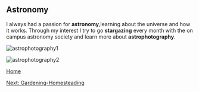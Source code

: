 ## Astronomy

I always had a passion for **astronomy**,learning about the universe and how it works.
Through my interest I try to go **stargazing** every month with the on campus astronomy society and learn more about **astrophotography**.

![astrophotography1](https://plus.unsplash.com/premium_photo-1661962607720-d23f056f56e6?q=80&w=1974&auto=format&fit=crop&ixlib=rb-4.0.3&ixid=M3wxMjA3fDB8MHxwaG90by1wYWdlfHx8fGVufDB8fHx8fA%3D%3D)

![astrophotography2](https://www.amnh.org/var/ezflow_site/storage/images/media/amnh/images/explore/ology-images/astronomy/the-milky-way-galaxy/milky-way-galaxy-topview/4971857-3-eng-US/milky-way-galaxy-topview_full_990.jpg)

[Home](README.md)

[Next: Gardening-Homesteading](Gardening-Homesteading.md)
